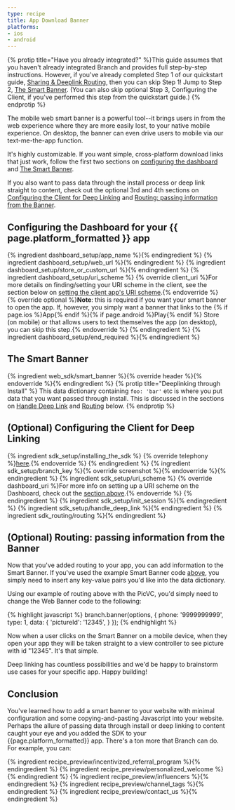 ```yaml
---
type: recipe
title: App Download Banner
platforms:
- ios
- android
---
```


{% protip title="Have you already integrated?" %}This guide assumes that you haven't already integrated Branch and provides full step-by-step instructions. However, if you've already completed Step 1 of our quickstart guide, [Sharing & Deeplink Routing](/recipes/quickstart_guide/{{page.platform}}/), then you can skip Step 1! Jump to Step 2, [The Smart Banner](/recipes/mobile_web_smart_banner/{{page.platform}}/#the-smart-banner). (You can also skip optional Step 3, Configuring the Client, if you've performed this step from the quickstart guide.)
{% endprotip %}

The mobile web smart banner is a powerful tool--it brings users in from the web experience where they are more easily lost, to your native mobile experience. On desktop, the banner can even drive users to mobile via our text-me-the-app function.

It's highly customizable. If you want simple, cross-platform download links that just work, follow the first two sections on [configuring the dashboard](/recipes/mobile_web_smart_banner/{{page.platform}}/#configuring-the-dashboard-for-your-{{page.platform}}-app) and [The Smart Banner](/recipes/mobile_web_smart_banner/{{page.platform}}/#the-smart-banner).

If you also want to pass data through the install process or deep link straight to content, check out the optional 3rd and 4th sections on [Configuring the Client for Deep Linking](/recipes/mobile_web_smart_banner/{{page.platform}}/#optional-configuring-the-client-for-deep-linking) and [Routing: passing information from the Banner](/recipes/mobile_web_smart_banner/{{page.platform}}/#optional-routing-passing-information-from-the-banner).

## Configuring the Dashboard for your {{ page.platform_formatted }} app
{% ingredient dashboard_setup/app_name %}{% endingredient %}
{% ingredient dashboard_setup/web_url %}{% endingredient %}
{% ingredient dashboard_setup/store_or_custom_url %}{% endingredient %}
{% ingredient dashboard_setup/uri_scheme %}
  	{% override client_uri %}For more details on finding/setting your URI scheme in the client, see the section below on [setting the client app's URI scheme](/recipes/mobile_web_smart_banner/{{page.platform}}/#uri-scheme-1).{% endoverride %}
	{% override optional %}**Note**: this is required if you want your smart banner to open the app. If, however, you simply want a banner that links to the {% if page.ios %}App{% endif %}{% if page.android %}Play{% endif %} Store (on mobile) or that allows users to text themselves the app (on desktop), you can skip this step.{% endoverride %}
{% endingredient %}
{% ingredient dashboard_setup/end_required %}{% endingredient %}

## The Smart Banner
{% ingredient web_sdk/smart_banner %}{% override header %}{% endoverride %}{% endingredient %}
{% protip title="Deeplinking through Install" %}
This data dictionary containing `foo: 'bar'` etc is where you put data that you want passed through install. This is discussed in the sections on [Handle Deep Link](recipes/mobile_web_smart_banner/{{page.platform}}/#handle-deep-link) and [Routing](/recipes/mobile_web_smart_banner/{{page.platform}}/#optional-routing-passing-information-from-the-banner) below.
{% endprotip %} 

## (Optional) Configuring the Client for Deep Linking
{% ingredient sdk_setup/installing_the_sdk %}
  {% override telephony %}[here](/recipes/configuring_client_apps/{{page.platform}}/#installing-the-sdk).{% endoverride %}
{% endingredient %}
{% ingredient sdk_setup/branch_key %}{% override screenshot %}{% endoverride %}{% endingredient %}
{% ingredient sdk_setup/uri_scheme %}
  {% override dashboard_uri %}For more info on setting up a URI scheme on the Dashboard, check out the [section above](/recipes/mobile_web_smart_banner/{{page.platform}}/#uri-scheme).{% endoverride %}
{% endingredient %}
{% ingredient sdk_setup/init_session %}{% endingredient %}
{% ingredient sdk_setup/handle_deep_link %}{% endingredient %}
{% ingredient sdk_routing/routing %}{% endingredient %}



## (Optional) Routing: passing information from the Banner

Now that you've added routing to your app, you can add information to the Smart Banner. If you've used the example Smart Banner code [above](/recipes/mobile_web_smart_banner/ios/#the-smart-banner), you simply need to insert any key-value pairs you'd like into the data dictionary.

Using our example of routing above with the PicVC, you'd simply need to change the Web Banner code to the following:

{% highlight javascript %}
branch.banner(options, {
    phone: '9999999999',
    type: 1,
    data: {
        'pictureId': '12345',
    }
});
{% endhighlight %}

Now when a user clicks on the Smart Banner on a mobile device, when they open your app they will be taken straight to a view controller to see picture with id "12345". It's that simple.

Deep linking has countless possibilities and we'd be happy to brainstorm use cases for your specific app. Happy building!


## Conclusion

You've learned how to add a smart banner to your website with minimal configuration and some copying-and-pasting Javascript into your website. Perhaps the allure of passing data through install or deep linking to content caught your eye and you added the SDK to your {{page.platform_formatted}} app. There's a ton more that Branch can do. For example, you can:

{% ingredient recipe_preview/incentivized_referral_program %}{% endingredient %}
{% ingredient recipe_preview/personalized_welcome %}{% endingredient %}
{% ingredient recipe_preview/influencers %}{% endingredient %}
{% ingredient recipe_preview/channel_tags %}{% endingredient %}
{% ingredient recipe_preview/contact_us %}{% endingredient %}

